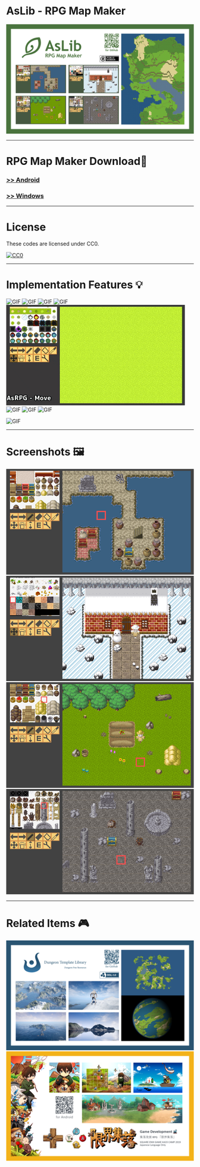 # AsLib - RPG Map Maker

![Logo-GIF](https://raw.githubusercontent.com/AsPJT/AsPJT/master/Picture/aslib.png)

---

# RPG Map Maker Download👾

### **[>> Android](http://bit.ly/2EcDFvP)**
### **[>> Windows](http://bit.ly/2UekarB)**

---

# License

These codes are licensed under CC0.

[![CC0](https://mirrors.creativecommons.org/presskit/buttons/88x31/svg/cc-zero.svg "CC0")](http://creativecommons.org/publicdomain/zero/1.0/deed.en)

---

# Implementation Features 💡

![GIF](https://raw.githubusercontent.com/AsPJT/AsLib/master/picture/pen.gif)
![GIF](https://raw.githubusercontent.com/AsPJT/AsLib/master/picture/eraser.gif)
![GIF](https://raw.githubusercontent.com/AsPJT/AsLib/master/picture/bucket.gif)
![GIF](https://raw.githubusercontent.com/AsPJT/AsLib/master/picture/pipette.gif)
![GIF](https://raw.githubusercontent.com/AsPJT/AsLib/master/picture/move.gif)
![GIF](https://raw.githubusercontent.com/AsPJT/AsLib/master/picture/layer_view.gif)
![GIF](https://raw.githubusercontent.com/AsPJT/AsLib/master/picture/undo.gif)
![GIF](https://raw.githubusercontent.com/AsPJT/AsLib/master/picture/redo.gif)

![GIF](https://raw.githubusercontent.com/AsPJT/AsLib/master/picture/tile.gif)

---

# Screenshots 🖼️

![Screenshot](https://raw.githubusercontent.com/AsPJT/AsLib/master/picture/tile1.png)
![Screenshot](https://raw.githubusercontent.com/AsPJT/AsLib/master/picture/tile2.png)
![Screenshot](https://raw.githubusercontent.com/AsPJT/AsLib/master/picture/tile3.png)
![Screenshot](https://raw.githubusercontent.com/AsPJT/AsLib/master/picture/tile4.png)

---

# Related Items 🎮

[![DTL](https://raw.githubusercontent.com/AsPJT/AsPJT/master/Picture/dungeon_template_library.png)](https://github.com/AsPJT/DungeonTemplateLibrary)
[![GenkaiSyuraku](https://raw.githubusercontent.com/AsPJT/AsPJT/master/Picture/genkai_syuraku.png)](https://github.com/AsPJT/GenkaiSyuraku)
